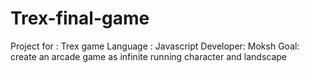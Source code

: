 # Trex-final-game
Project for : Trex game Language : Javascript Developer: Moksh  Goal: create an arcade game as infinite running character and landscape
